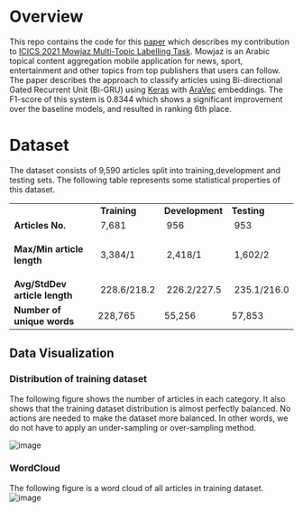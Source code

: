 # Overview
This repo contains the code for this <a href="https://ieeexplore.ieee.org/document/9464614">paper</a> which describes my contribution to <a href="https://www.just.edu.jo/icics/icics2021/mowjaz/Task%20Description.html">ICICS 2021 Mowjaz Multi-Topic Labelling Task</a>. Mowjaz is an Arabic topical content aggregation mobile application for news, sport, entertainment and other topics from top publishers that users can follow. The paper describes the approach to classify articles using Bi-directional Gated Recurrent Unit (Bi-GRU) using <a href="https://keras.io/">Keras</a> with <a href="https://github.com/bakrianoo/aravec">AraVec</a> embeddings. The F1-score of this system is 0.8344 which shows a significant improvement over the baseline models, and resulted in ranking 6th place.

# Dataset
The dataset consists of 9,590 articles split into training,development and testing sets. The following table represents some statistical properties of this dataset.
<table>
<tbody>
<tr>
<td>&nbsp;</td>
<td><strong>&nbsp;Training</strong></td>
<td><strong>Development</strong></td>
<td><strong>Testing</strong></td>
</tr>
<tr>
<td><strong>Articles No.&nbsp;</strong></td>
<td>&nbsp;7,681</td>
<td>&nbsp;956</td>
<td>&nbsp;953</td>
</tr>
<tr>
<td>
<p><strong>Max/Min&nbsp;article length&nbsp;</strong></p>
</td>
<td>&nbsp;3,384/1</td>
<td>&nbsp;2,418/1</td>
<td>&nbsp;1,602/2</td>
</tr>
<tr>
<td><strong>Avg/StdDev article length</strong></td>
<td>&nbsp;228.6/218.2</td>
<td>&nbsp;226.2/227.5</td>
<td>&nbsp;235.1/216.0</td>
</tr>
<tr>
<td><strong>Number of unique words</strong></td>
<td>228,765</td>
<td>55,256</td>
<td>57,853</td>
</tr>
</tbody>
</table>
<!-- DivTable.com -->

## Data Visualization
### Distribution of training dataset
The following figure shows the number of articles in each category. It also shows that the training dataset distribution is almost perfectly balanced. No actions are needed to make the dataset more balanced. In other words, we do not have to apply an under-sampling or over-sampling method.

![image](https://user-images.githubusercontent.com/53236311/161681394-b54e6e05-1119-453d-973a-5637bdb7a6c5.png)


### WordCloud
The following figure is a word cloud of all articles in training dataset.
![image](https://user-images.githubusercontent.com/53236311/161682245-9bda3db6-cd33-459b-ab99-88ee55c2f57d.png)


